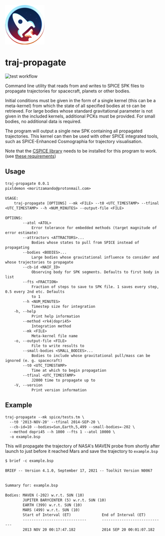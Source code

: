 <img width="128" height="128" src="/logo.png" />
<h1>traj-propagate</h1>

![test workflow](https://github.com/mclrc/traj-propagate/actions/workflows/tests.yml/badge.svg)


Command line utility that reads from and writes to SPICE SPK files to propagate trajectories for spacecraft, planets or other bodies.

Initial conditions must be given in the form of a single kernel (this can be a meta-kernel) from which the state of all specified bodies at `t0` can be retrieved. For large bodies whose standard gravitational parameter is not given in the included kernels, additional PCKs must be provided. For small bodies, no additional data is required.

The program will output a single new SPK containing all propagated trajectories. This kernel can then be used with other SPICE integrated tools, such as SPICE-Enhanced Cosmographia for trajectory visualisation.

Note that the [CSPICE library](https://naif.jpl.nasa.gov/naif/toolkit.html) needs to be installed for this program to work. (see [these requirements](https://github.com/gregoirehenry/rust-spice#requirements))

## Usage

```
traj-propagate 0.0.1
pixldemon <moritzamando@protonmail.com>

USAGE:
    traj-propagate [OPTIONS] --mk <FILE> --t0 <UTC_TIMESTAMP> --tfinal <UTC_TIMESTAMP> --h <NUM_MINUTES> --output-file <FILE>

OPTIONS:
        --atol <ATOL>
            Error tolerance for embedded methods (target magnitude of error estimate)
        --attractors <ATTRACTORS>...
            Bodies whose states to pull from SPICE instead of propagating
        --bodies <BODIES>...
            Large bodies whose gravitational influence to consider and whose trajectories to propagate
        --cb-id <NAIF_ID>
            Observing body for SPK segments. Defaults to first body in list
        --fts <FRACTION>
            Fraction of steps to save to SPK file. 1 saves every step, 0.5 every 2nd etc. Defaults
            to 1
        --h <NUM_MINUTES>
            Timestep size for integration
    -h, --help
            Print help information
        --method <rk4|dopri45>
            Integration method
        --mk <FILE>
            Meta-kernel file name
    -o, --output-file <FILE>
            File to write results to
        --small-bodies <SMALL_BODIES>...
            Bodies to include whose gravitational pull/mass can be ignored (e. g. spacecraft)
        --t0 <UTC_TIMESTAMP>
            Time at which to begin propagation
        --tfinal <UTC_TIMESTAMP>
            J2000 time to propagate up to
    -V, --version
            Print version information
```
## Example

```
traj-propagate --mk spice/tests.tm \
  --t0 '2013-NOV-20' --tfinal 2014-SEP-20 \
  --cb-id=10 --bodies=Sun,Earth,5,499 --small-bodies=-202 \
  --method dopri45 --h 1000 --fts 1 --atol 10000 \
  -o example.bsp
```

This will propagate the trajectory of NASA's MAVEN probe from shortly after launch to just before it reached Mars and save the trajectory to `example.bsp`

```
$ brief -c example.bsp

BRIEF -- Version 4.1.0, September 17, 2021 -- Toolkit Version N0067
 
 
Summary for: example.bsp
 
Bodies: MAVEN (-202) w.r.t. SUN (10)
        JUPITER BARYCENTER (5) w.r.t. SUN (10)
        EARTH (399) w.r.t. SUN (10)
        MARS (499) w.r.t. SUN (10)
        Start of Interval (ET)              End of Interval (ET)
        -----------------------------       -----------------------------
        2013 NOV 20 00:17:47.182            2014 SEP 20 00:01:07.182
```
